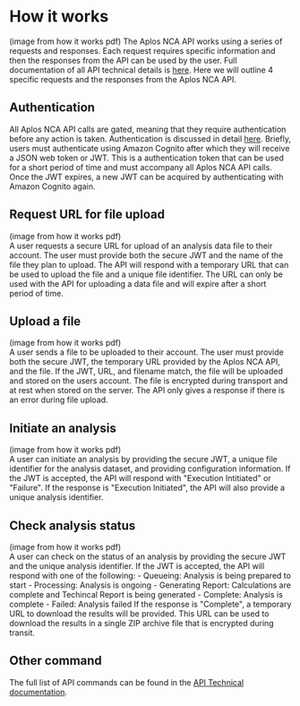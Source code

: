 # How it works
(image from how it works pdf)
The Aplos NCA API works using a series of requests and responses. Each request requires specific information and then the responses from the API can be used by the user. Full documentation of all API technical details is [here](/docs/api/index). Here we will outline 4 specific requests and the responses from the Aplos NCA API.

## Authentication
All Aplos NCA API calls are gated, meaning that they require authentication before any action is taken. Authentication is discussed in detail [here](./security). Briefly, users must authenticate using Amazon Cognito after which they will receive a JSON web token or JWT. This is a authentication token that can be used for a short period of time and must accompany all Aplos NCA API calls. Once the JWT expires, a new JWT can be acquired by authenticating with Amazon Cognito again.

## Request URL for file upload
(image from how it works pdf)\
A user requests a secure URL for upload of an analysis data file to their account. The user must provide both the secure JWT and the name of the file they plan to upload. The API will respond with a temporary URL that can be used to upload the file and a unique file identifier. The URL can only be used with the API for uploading a data file and will expire after a short period of time.

## Upload a file
(image from how it works pdf)\
A user sends a file to be uploaded to their account. The user must provide both the secure JWT, the temporary URL provided by the Aplos NCA API, and the file. If the JWT, URL, and filename match, the file will be uploaded and stored on the users account. The file is encrypted during transport and at rest when stored on the server. The API only gives a response if there is an error during file upload. 

## Initiate an analysis
(image from how it works pdf)\
A user can initiate an analysis by providing the secure JWT, a unique file identifier for the analysis dataset, and providing configuration information. If the JWT is accepted, the API will respond with "Execution Intitiated" or "Failure". If the response is "Execution Initiated", the API will also provide a unique analysis identifier. 

## Check analysis status
(image from how it works pdf)\
A user can check on the status of an analysis by providing the secure JWT and the unique analysis identifier. If the JWT is accepted, the API will respond with one of the following:
    -   Queueing: Analysis is being prepared to start
    -   Processing: Analysis is ongoing
    -   Generating Report: Calculations are complete and Techincal Report is being generated
    -   Complete: Analysis is complete
    -   Failed: Analysis failed
If the response is "Complete", a temporary URL to download the results will be provided. This URL can be used to download the results in a single ZIP archive file that is encrypted during transit.

## Other command
The full list of API commands can be found in the [API Technical documentation](/docs/api/). 